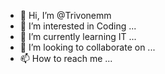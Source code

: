 - 👋 Hi, I’m @Trivonemm
- 👀 I’m interested in Coding ...
- 🌱 I’m currently learning IT ...
- 💞️ I’m looking to collaborate on ...
- 📫 How to reach me ...

<!---
Trivonemm/Trivonemm is a ✨ special ✨ repository because its `README.md` (this file) appears on your GitHub profile.
You can click the Preview link to take a look at your changes.
--->
